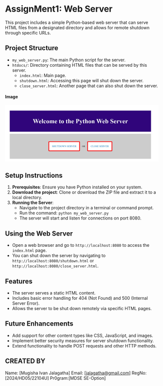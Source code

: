 # AssignMent1: Web Server
This project includes a simple Python-based web server that can serve HTML files from a designated directory and allows for remote shutdown through specific URLs.
## Project Structure

- `my_web_server.py`: The main Python script for the server.
- `htdocs/`: Directory containing HTML files that can be served by this server.
  - `index.html`: Main page.
  - `shutdown.html`: Accessing this page will shut down the server.
  - `close_server.html`: Another page that can also shut down the server.
#### Image
![Home Page](./images/serverA.JPG)
## Setup Instructions

1. **Prerequisites**: Ensure you have Python installed on your system.
2. **Download the project**: Clone or download the ZIP file and extract it to a local directory.
3. **Running the Server**:
   - Navigate to the project directory in a terminal or command prompt.
   - Run the command: `python my_web_server.py`
   - The server will start and listen for connections on port 8080.

## Using the Web Server

- Open a web browser and go to `http://localhost:8080` to access the `index.html` page.
- You can shut down the server by navigating to `http://localhost:8080/shutdown.html` or `http://localhost:8080/close_server.html`.

## Features

- The server serves a static HTML content.
- Includes basic error handling for 404 (Not Found) and 500 (Internal Server Error).
- Allows the server to be shut down remotely via specific HTML pages.

## Future Enhancements

- Add support for other content types like CSS, JavaScript, and images.
- Implement better security measures for server shutdown functionality.
- Extend functionality to handle POST requests and other HTTP methods.

## CREATED BY
Name: [Mugisha Ivan Jalagatha] 
Email: [jalagatha@gmail.com]
RegNo: [2024/HD05/22104U]
Pr0gram:[MDSE SE-Option]

